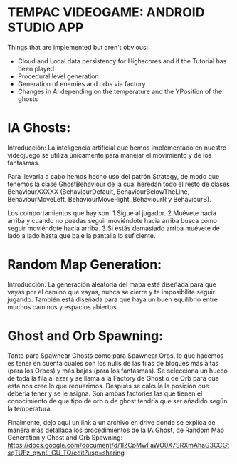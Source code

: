 # TEMPAC VIDEOGAME: ANDROID STUDIO APP

Things that are implemented but aren't obvious:
- Cloud and Local data persistency for Highscores and if the Tutorial has been played
- Procedural level generation
- Generation of enemies and orbs via factory
- Changes in AI depending on the temperature and the YPosition of the ghosts

# IA Ghosts:
Introducción:
La inteligencia artificial que hemos implementado en nuestro videojuego se utiliza únicamente para manejar el movimiento y de los fantasmas. 

Para llevarla a cabo hemos hecho uso del patrón Strategy, de modo que tenemos la clase GhostBehaviour de la cual heredan todo el resto de clases BehaviourXXXXX (BehaviourDefault, BehaviourBelowTheLine, BehaviourMoveLeft, BehaviourMoveRight, BehaviourR y BehaviourB). 

Los comportamientos que hay son: 
1.Sigue al jugador.
2.Muévete hacia arriba y cuando no puedas seguir moviéndote hacia arriba busca cómo seguir moviéndote hacia arriba.
3.Si estás demasiado arriba muévete de lado a lado hasta que baje la pantalla lo suficiente.

# Random Map Generation:
Introducción:
La generación aleatoria del mapa está diseñada para que vayas por el camino que vayas, nunca se cierre y te imposibilite seguir jugando. También está diseñada para que haya un buen equilibrio entre muchos caminos y espacios abiertos. 

# Ghost and Orb Spawning:
Tanto para Spawnear Ghosts como para Spawnear Orbs, lo que hacemos es tener en cuenta cuales son los nulls de las filas de bloques más altas (para los Orbes) y más bajas (para los fantasmas). Se selecciona un hueco de toda la fila al azar y se llama a la Factory de Ghost o de Orb para que esta nos cree lo que requerimos. Después se calcula la posición que debería tener y se le asigna.
Son ambas factories las que tienen el conocimiento de que tipo de orb o de ghost tendría que ser añadido según la temperatura.


Finalmente, dejo aquí un link a un archivo en drive donde se explica de manera más detallada los procedimientos de la IA Ghost, de Random Map Generation y Ghost and Orb Spawning: 
https://docs.google.com/document/d/1IZCpMwFaWO0X7SRXmAhaG3CCGtsqTUFz_qwnL_GU_TQ/edit?usp=sharing
